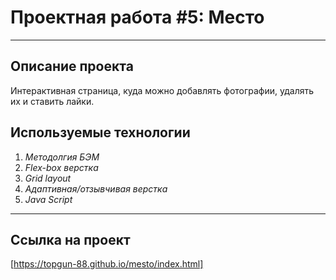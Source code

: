 # Проектная работа #5: Место  
------
## Описание проекта  
Интерактивная страница, куда можно добавлять фотографии, удалять их и ставить лайки.  

## Используемые технологии  
1. _Методолгия БЭМ_  
2. _Flex-box верстка_  
3. _Grid layout_  
4. _Адаптивная/отзывчивая верстка_  
5. _Java Script_  
------
## Ссылка на проект  
[https://topgun-88.github.io/mesto/index.html]  